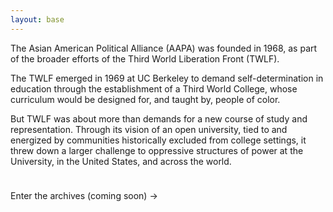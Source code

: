 ```yaml
---
layout: base
---
```


<div class="container" id="aapa-description">
    <p>The <span class="wavy">Asian American Political Alliance</span> (AAPA) was founded in 1968, as part of the broader efforts of the Third World Liberation Front (TWLF).</p>
    <p>The TWLF emerged in 1969 at UC Berkeley to demand self-determination in education through the establishment of a Third World College, whose curriculum would be designed for, and taught by, people of color.</p>
    <p>But TWLF was about more than demands for a new course of study and representation. Through its vision of an open university, tied to and energized by communities historically excluded from college settings, it threw down a larger challenge to oppressive structures of power at the University, in the United States, and across the world.</p>
    <p style="padding-top: 1.5rem;"><a class="btn-action-disabled">Enter the archives (coming soon) →</a></p>
</div>

